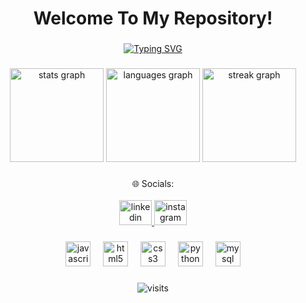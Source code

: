 <div align="center">

  # Welcome To My Repository!
  
</div>

###

<div align="center">
  
  [![Typing SVG](https://readme-typing-svg.herokuapp.com?font=Fira+Code&size=50&pause=1000&color=00F754&center=true&vCenter=true&repeat=true&random=&width=1200&lines=Hello%2C+my+name+is+Lucas+Pacheco;I'm+27+years+old;I'm+an+in+learning+software+developer;I'm+from+Brazil)](https://git.io/typing-svg) 
  
</div>

###

<div align="center">
  <img src="https://github-readme-stats.vercel.app/api?username=Lucas-hecoN&hide_title=false&hide_rank=false&show_icons=true&include_all_commits=true&count_private=true&disable_animations=false&theme=blue-green&locale=en&hide_border=false&order=1" height="150" alt="stats graph"  />
  <img src="https://github-readme-stats.vercel.app/api/top-langs?username=Lucas-hecoN&locale=en&hide_title=false&layout=compact&card_width=320&langs_count=5&theme=blue-green&hide_border=false&order=2" height="150" alt="languages graph"  />
  <img src="https://streak-stats.demolab.com?user=Lucas-hecoN&locale=en&mode=daily&theme=blue-green&hide_border=false&border_radius=5&order=3" height="150" alt="streak graph"  />
</div>

###



###

<div align="center">
  🌐 Socials:
</div><br>
<div align="center">
  <a href="https://www.linkedin.com/in/lucas-nascimentodev/">
    <img src="https://raw.githubusercontent.com/maurodesouza/profile-readme-generator/master/src/assets/icons/social/linkedin/default.svg" width="52" height="40" alt="linkedin logo"  />  
  </a>
  
  <a href="https://instagram.com/_lucaspacheco16" target="_blank">
    <img src="https://raw.githubusercontent.com/maurodesouza/profile-readme-generator/master/src/assets/icons/social/instagram/default.svg" width="52" height="40" alt="instagram logo"  />
  </a>
  
</div>

###

<div align="center">
  <img src="https://cdn.simpleicons.org/javascript/F7DF1E" height="40" alt="javascript logo"  />
  <img width="12" />
  <img src="https://cdn.jsdelivr.net/gh/devicons/devicon/icons/html5/html5-original.svg" height="40" alt="html5 logo"  />
  <img width="12" />
  <img src="https://cdn.jsdelivr.net/gh/devicons/devicon/icons/css3/css3-original.svg" height="40" alt="css3 logo"  />
  <img width="12" />
  <img src="https://cdn.jsdelivr.net/gh/devicons/devicon/icons/python/python-original.svg" height="40" alt="python logo"  />
  <img width="12" />
  <img src="https://cdn.jsdelivr.net/gh/devicons/devicon/icons/mysql/mysql-original.svg" height="40" alt="mysql logo"  />
</div>

###

<div align="center">
  
  ![visits](https://visit-counter.vercel.app/counter.png?page=https%3A%2F%2Fgithub.com%2FLucas-hecoN&s=40&c=00ff00&bg=00000000&no=6&ff=linebeam&tb=Profile+View+Count%3A+&ta=)

</div>
